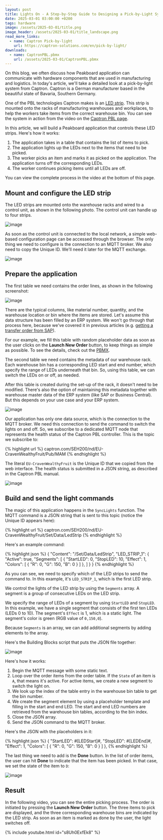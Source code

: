 ```yaml
---
layout: post
title: Lights On - A Step-by-Step Guide to Designing a Pick-by-Light System with Captron and Peakboard
date: 2025-03-01 03:00:00 +0200
tags: hardware
image: /assets/2025-03-01/title.png
image_header: /assets/2025-03-01/title_landscape.png
read_more_links:
  - name: Captron Pick-by-light
    url: https://captron-solutions.com/en/pick-by-light/
downloads:
  - name: CaptronPBL.pbmx
    url: /assets/2025-03-01/CaptronPBL.pbmx
---
```

On this blog, we often discuss how Peakboard application can communicate with hardware components that are used in manufacturing and logistics. In today's article, we'll take a detailed look at a pick-by-light system from Captron. Captron is a German manufacturer based in the beautiful state of Bavaria, Southern Germany.

One of the PBL technologies Captron makes is an [LED strip](https://captron-solutions.com/en/pick-by-light_hardware/led-strips/). This strip is mounted onto the racks of manufacturing warehouses and workplaces, to help the workers take items from the correct warehouse bin. You can see the system in action from the video on the [Captron PBL page](https://captron-solutions.com/en/pick-by-light/).

In this article, we will build a Peakboard application that controls these LED strips. Here's how it works:

1. The application takes in a table that contains the list of items to pick.
2. The application lights up the LEDs next to the items that need to be picked.
3. The worker picks an item and marks it as picked on the application. The application turns off the corresponding LEDs.
4. The worker continues picking items until all LEDs are off.

You can view the complete process in the video at the bottom of this page.

## Mount and configure the LED strip

The LED strips are mounted onto the warehouse racks and wired to a control unit, as shown in the following photo. The control unit can handle up to four strips.

![image](/assets/2025-03-01/010.png)

As soon as the control unit is connected to the local network, a simple web-based configuration page can be accessed through the browser. The only thing we need to configure is the connection to an MQTT broker. We also need to copy the Unique ID. We'll need it later for the MQTT exchange.

![image](/assets/2025-03-01/020.png)

## Prepare the application

The first table we need contains the order lines, as shown in the following screenshot:

![image](/assets/2025-03-01/030.png)

There are the typical columns, like material number, quantity, and the warehouse location or bin where the items are stored. Let's assume this data structure has been filled by an ERP system. We won't go through that process here, because we've covered it in previous articles (e.g. [getting a transfer order from SAP](/Barcode-Bliss-Part-III-Bringing-ProGlove-and-SAP-together-Transfer-Order-Use-Case.html)).

For our example, we fill this table with random placeholder data as soon as the user clicks on the **Launch New Order** button, to keep things as simple as possible. To see the details, check out the [PBMX](/assets/2025-03-01/CaptronPBL.pbmx).

The second table we need contains the metadata of our warehouse rack. Each warehouse bin has a corresponding LED start and end number, which specify the range of LEDs underneath that bin. So, using this table, we can switch the LEDs on or off, as needed.

After this table is created during the set-up of the rack, it doesn't need to be modified. There's also the option of maintaining this metadata together with warehouse master data of the ERP system (like SAP or Business Central). But this depends on your use case and your ERP system.

![image](/assets/2025-03-01/040.png)

Our application has only one data source, which is the connection to the MQTT broker. We need this connection to send the command to switch the lights on and off. So, we subscribe to a dedicated MQTT node that represents the health status of the Captron PBL controller. This is the topic we subscribe to:

{% highlight url %}
captron.com/SEH200/nd/EU-CravenWealthyFruit/Pub/MAM
{% endhighlight %}

The literal `EU-CravenWealthyFruit` is the Unique ID that we copied from the web interface. The health status is submitted in a JSON string, as described in the Captron PBL manual.

![image](/assets/2025-03-01/050.png)

## Build and send the light commands

The magic of this application happens in the `SyncLights` function. The MQTT command is a JSON string that is sent to this topic (notice the Unique ID appears here):

{% highlight url %}
captron.com/SEH200/nd/EU-CravenWealthyFruit/Set/Data/LedStrip
{% endhighlight %}

Here's an example command:

{% highlight json %}
{ "Content": "/Set/Data/LedStrip",
  "LED_STRIP_1": {
    "Active": true,
    "Segments": [
      {
        "StartLED": 0,
        "StopLED": 10,
        "Effect": 1,
        "Colors": [ { "R": 0, "G": 150, "B": 0 } ]
      },
    ] 
} }
{% endhighlight %}

As you can see, we need to specify which of the LED strips to send the command to. In this example, it's `LED_STRIP_1`, which is the first LED strip.

We control the lights of the LED strip by using the `Segments` array. A segment is a group of consecutive LEDs on the LED strip.

We specify the range of LEDs of a segment by using `StartLED` and `StopLED`. In this example, we have a single segment that consists of the first ten LEDs (LEDs 0 to 10). The segment's `Effect` is 1, which is a static light. The segment's color is green (RGB value of `0,150,0`).

Because `Segments` is an array, we can add additional segments by adding elements to the array.

Here's the Building Blocks script that puts the JSON file together:

![image](/assets/2025-03-01/060.png)

Here's how it works:
1. Begin the MQTT message with some static text.
2. Loop over the order items from the order table. If the `State` of an item is `A`, that means it's active. For active items, we create a new segment to switch the light on.
3. We look up the index of the table entry in the warehouse bin table to get the bin number.
4. We create the segment element by using a placeholder template and filling in the start and end LED. The start and end LED numbers are retrieved from the warehouse bin tables, according to the bin index.
5. Close the JSON array.
6. Send the JSON command to the MQTT broker.

Here's the JSON with the placeholders in it:

{% highlight json %}
{
"StartLED": #[LEDStart]#,
"StopLED": #[LEDEnd]#,
"Effect": 1,
"Colors": [ { "R": 0, "G": 150, "B": 0 } ]
},
{% endhighlight %}

The last thing we need to add is the **Done** button. In the list of order items, the user can hit **Done** to indicate that the item has been picked. In that case, we set the state of the item to `D`:

![image](/assets/2025-03-01/070.png)

## Result

In the following video, you can see the entire picking process. The order is initiated by pressing the **Launch New Order** button. The three items to pick are displayed, and the three corresponding warehouse bins are indicated by the LED strip. As soon as an item is marked as done by the user, the light switches off.

{% include youtube.html id="s8Uh0ExfEk8" %}
